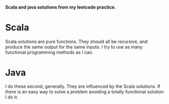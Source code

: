 <h4>Scala and java solutions from my leetcode practice.</h4> 

<h1>Scala</h1>

Scala solutions are pure functions. They should all be recursive, and produce the same output for the same inputs.
 I try to use as many functional programming methods as I can.

<h1>Java</h1>

I do these second, generally. They are influenced by the Scala solutions. If there is an easy way to solve a problem avoiding a totally functional solution I do it. 